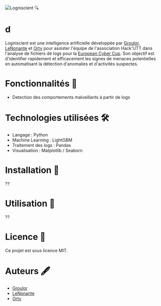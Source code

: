![Logniscient 🔍](https://i.ibb.co/vCW4Kt6z/Logo-Logniscient.png)

# d
Logniscient est une intelligence artificielle développée par [Groulor](https://github.com/Groulor), [LeNonante](https://github.com/LeNonante) et [Orty](https://github.com/orty-orty) pour assister l'équipe de l'association Hack'UTT dans l'analyse de fichiers de logs pour la [European Cyber Cup](https://european-cybercup.com/). Son objectif est d'identifier rapidement et efficacement les signes de menaces potentielles en automatisant la détection d'anomalies et d'activités suspectes.

# Fonctionnalités 🚀
- Detection des comportements malveillants à partir de logs

# Technologies utilisées 🛠️
- Langage : Python
- Machine Learning : LightGBM
- Traitement des logs : Pandas
- Visualisation : Matplotlib / Seaborn

# Installation 📂
??

# Utilisation 📖
??

# Licence 📜
Ce projet est sous licence MIT.

# Auteurs 🖋️
- [Groulor](https://github.com/Groulor)
- [LeNonante](https://github.com/LeNonante)
- [Orty](https://github.com/orty-orty)

